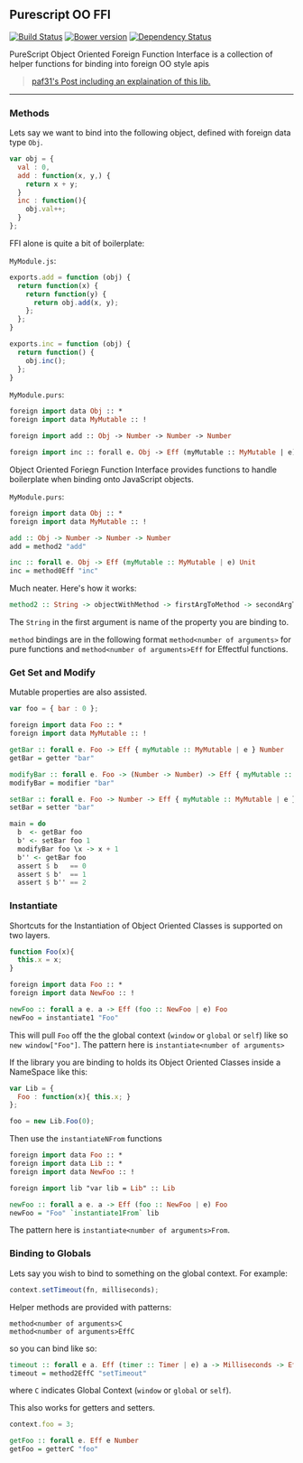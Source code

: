 ## Purescript OO FFI
[![Build Status](https://travis-ci.org/CapillarySoftware/purescript-oo-ffi.svg?branch=master)](https://travis-ci.org/CapillarySoftware/purescript-oo-ffi)
[![Bower version](https://badge.fury.io/bo/purescript-oo-ffi.svg)](http://badge.fury.io/bo/purescript-oo-ffi)
[![Dependency Status](https://www.versioneye.com/user/projects/5491b268dd709d2cfc0001b1/badge.svg?style=flat)](https://www.versioneye.com/user/projects/5491b268dd709d2cfc0001b1)

PureScript Object Oriented Foreign Function Interface is a collection of helper functions for binding into foreign OO style apis

> [paf31's Post including an explaination of this lib.](https://gist.github.com/paf31/8e9177b20ee920480fbc#purescript-oo-ffi)

---

### Methods

Lets say we want to bind into the following object, defined with foreign data type `Obj`.
```javascript
var obj = {
  val : 0,
  add : function(x, y,) {
    return x + y;
  }
  inc : function(){
    obj.val++;
  }
};
```

FFI alone is quite a bit of boilerplate:

`MyModule.js`:
```javascript
exports.add = function (obj) {
  return function(x) {
    return function(y) {
      return obj.add(x, y);
    };
  };
}

exports.inc = function (obj) {
  return function() {
    obj.inc();
  };
}
```

`MyModule.purs`:
```purescript
foreign import data Obj :: *
foreign import data MyMutable :: !

foreign import add :: Obj -> Number -> Number -> Number

foreign import inc :: forall e. Obj -> Eff (myMutable :: MyMutable | e) Unit
```

Object Oriented Foriegn Function Interface provides functions to
handle boilerplate when binding onto JavaScript objects.

`MyModule.purs`:
```purescript
foreign import data Obj :: *
foreign import data MyMutable :: !

add :: Obj -> Number -> Number -> Number
add = method2 "add"

inc :: forall e. Obj -> Eff (myMutable :: MyMutable | e) Unit
inc = method0Eff "inc"
```

Much neater. Here's how it works:

```purescript
method2 :: String -> objectWithMethod -> firstArgToMethod -> secondArgToMethod -> returnValue
```

The `String` in the first argument is name of the property you are binding to.

`method` bindings are in the following format `method<number of arguments>` for pure functions and `method<number of arguments>Eff` for Effectful functions.

### Get Set and Modify

Mutable properties are also assisted.

```javascript
var foo = { bar : 0 };
```

```purescript
foreign import data Foo :: *
foreign import data MyMutable :: !

getBar :: forall e. Foo -> Eff { myMutable :: MyMutable | e } Number
getBar = getter "bar"

modifyBar :: forall e. Foo -> (Number -> Number) -> Eff { myMutable :: MyMutable | e } Number
modifyBar = modifier "bar"

setBar :: forall e. Foo -> Number -> Eff { myMutable :: MyMutable | e } Number
setBar = setter "bar"

main = do
  b  <- getBar foo
  b' <- setBar foo 1
  modifyBar foo \x -> x + 1
  b'' <- getBar foo
  assert $ b   == 0
  assert $ b'  == 1
  assert $ b'' == 2
```

### Instantiate

Shortcuts for the Instantiation of Object Oriented Classes is supported on two layers.

```javascript
function Foo(x){
  this.x = x;
}
```

```purescript
foreign import data Foo :: *
foreign import data NewFoo :: !

newFoo :: forall a e. a -> Eff (foo :: NewFoo | e) Foo
newFoo = instantiate1 "Foo"
```

This will pull `Foo` off the the global context (`window` or `global` or `self`) like so `new window["Foo"]`. The pattern here is `instantiate<number of arguments>`

If the library you are binding to holds its Object Oriented Classes inside a NameSpace like this:

```javascript
var Lib = {
  Foo : function(x){ this.x; }
};

foo = new Lib.Foo(0);
```

Then use the `instantiateNFrom` functions

```purescript
foreign import data Foo :: *
foreign import data Lib :: *
foreign import data NewFoo :: !

foreign import lib "var lib = Lib" :: Lib

newFoo :: forall a e. a -> Eff (foo :: NewFoo | e) Foo
newFoo = "Foo" `instantiate1From` lib
```

The pattern here is `instantiate<number of arguments>From`.

### Binding to Globals

Lets say you wish to bind to something on the global context. For example:

```javascript
context.setTimeout(fn, milliseconds);
```

Helper methods are provided with patterns:
```
method<number of arguments>C
method<number of arguments>EffC
```

so you can bind like so:

```purescript
timeout :: forall e a. Eff (timer :: Timer | e) a -> Milliseconds -> Eff (timer :: Timer | e) Timeout
timeout = method2EffC "setTimeout"
```

where `C` indicates Global Context (`window` or `global` or `self`).

This also works for getters and setters.

```javascript
context.foo = 3;
```

```purescript
getFoo :: forall e. Eff e Number
getFoo = getterC "foo"
```
